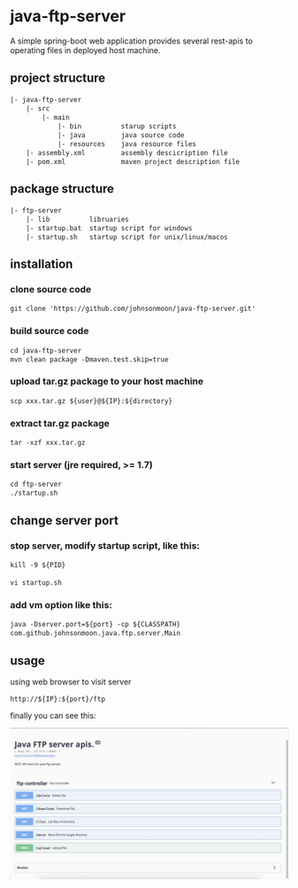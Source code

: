 # java-ftp-server
A simple spring-boot web application provides several rest-apis to operating files in deployed host machine.

## project structure
```
|- java-ftp-server
    |- src
        |- main
            |- bin          starup scripts
            |- java         java source code
            |- resources    java resource files
    |- assembly.xml         assembly descicription file
    |- pom.xml              maven project description file
```

## package structure
```
|- ftp-server
    |- lib          libruaries
    |- startup.bat  startup script for windows
    |- startup.sh   startup script for unix/linux/macos
```

## installation
### clone source code
```
git clone 'https://github.com/johnsonmoon/java-ftp-server.git'
```

### build source code
```
cd java-ftp-server
mvn clean package -Dmaven.test.skip=true
```

### upload tar.gz package to your host machine
```
scp xxx.tar.gz ${user}@${IP}:${directory}
```

### extract tar.gz package
```
tar -xzf xxx.tar.gz
```

### start server (jre required, >= 1.7)
```
cd ftp-server
./startup.sh
```


## change server port
### stop server, modify startup script, like this:
```
kill -9 ${PID}

vi startup.sh
```

### add vm option like this:
```
java -Dserver.port=${port} -cp ${CLASSPATH} com.github.johnsonmoon.java.ftp.server.Main
```

## usage
using web browser to visit server
```
http://${IP}:${port}/ftp
```

finally you can see this:  

![](visiting-page.jpg)
